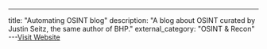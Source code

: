 ---
title: "Automating OSINT blog"
description: "A blog about OSINT curated by Justin Seitz, the same author of BHP."
external_category: "OSINT & Recon"
---[Visit Website](http://www.automatingosint.com/blog/)

